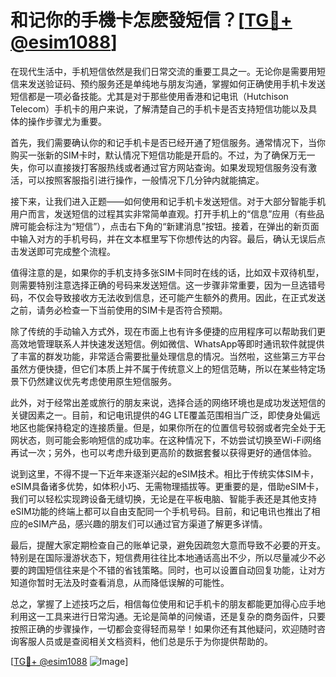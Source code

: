 # 和记你的手機卡怎麽發短信？[[TG💪+ @esim1088](https://t.me/s/esim1088)]

在现代生活中，手机短信依然是我们日常交流的重要工具之一。无论你是需要用短信来发送验证码、预约服务还是单纯地与朋友沟通，掌握如何正确使用手机卡发送短信都是一项必备技能。尤其是对于那些使用香港和记电讯（Hutchison Telecom）手机卡的用户来说，了解清楚自己的手机卡是否支持短信功能以及具体的操作步骤尤为重要。

首先，我们需要确认你的和记手机卡是否已经开通了短信服务。通常情况下，当你购买一张新的SIM卡时，默认情况下短信功能是开启的。不过，为了确保万无一失，你可以直接拨打客服热线或者通过官方网站查询。如果发现短信服务没有激活，可以按照客服指引进行操作，一般情况下几分钟内就能搞定。

接下来，让我们进入正题——如何使用和记手机卡发送短信。对于大部分智能手机用户而言，发送短信的过程其实非常简单直观。打开手机上的“信息”应用（有些品牌可能会标注为“短信”），点击右下角的“新建消息”按钮。接着，在弹出的新页面中输入对方的手机号码，并在文本框里写下你想传达的内容。最后，确认无误后点击发送即可完成整个流程。

值得注意的是，如果你的手机支持多张SIM卡同时在线的话，比如双卡双待机型，则需要特别注意选择正确的号码来发送短信。这一步骤非常重要，因为一旦选错号码，不仅会导致接收方无法收到信息，还可能产生额外的费用。因此，在正式发送之前，请务必检查一下当前使用的SIM卡是否符合预期。

除了传统的手动输入方式外，现在市面上也有许多便捷的应用程序可以帮助我们更高效地管理联系人并快速发送短信。例如微信、WhatsApp等即时通讯软件就提供了丰富的群发功能，非常适合需要批量处理信息的情况。当然啦，这些第三方平台虽然方便快捷，但它们本质上并不属于传统意义上的短信范畴，所以在某些特定场景下仍然建议优先考虑使用原生短信服务。

此外，对于经常出差或旅行的朋友来说，选择合适的网络环境也是成功发送短信的关键因素之一。目前，和记电讯提供的4G LTE覆盖范围相当广泛，即使身处偏远地区也能保持稳定的连接质量。但是，如果你所在的位置信号较弱或者完全处于无网状态，则可能会影响短信的成功率。在这种情况下，不妨尝试切换至Wi-Fi网络再试一次；另外，也可以考虑升级到更高阶的数据套餐以获得更好的通信体验。

说到这里，不得不提一下近年来逐渐兴起的eSIM技术。相比于传统实体SIM卡，eSIM具备诸多优势，如体积小巧、无需物理插拔等。更重要的是，借助eSIM卡，我们可以轻松实现跨设备无缝切换，无论是在平板电脑、智能手表还是其他支持eSIM功能的终端上都可以自由支配同一个手机号码。目前，和记电讯也推出了相应的eSIM产品，感兴趣的朋友们可以通过官方渠道了解更多详情。

最后，提醒大家定期检查自己的账单记录，避免因疏忽大意而导致不必要的开支。特别是在国际漫游状态下，短信费用往往比本地通话高出不少，所以尽量减少不必要的跨国短信往来是个不错的省钱策略。同时，也可以设置自动回复功能，让对方知道你暂时无法及时查看消息，从而降低误解的可能性。

总之，掌握了上述技巧之后，相信每位使用和记手机卡的朋友都能更加得心应手地利用这一工具来进行日常沟通。无论是简单的问候语，还是复杂的商务函件，只要按照正确的步骤操作，一切都会变得轻而易举！如果你还有其他疑问，欢迎随时咨询客服人员或是查阅相关文档资料，他们总是乐于为你提供帮助的。

[[TG💪+ @esim1088](https://t.me/s/esim1088) ![Image](https://i.postimg.cc/4NQfJmqS/Snipaste-2025-05-13-00-14-12.png)]